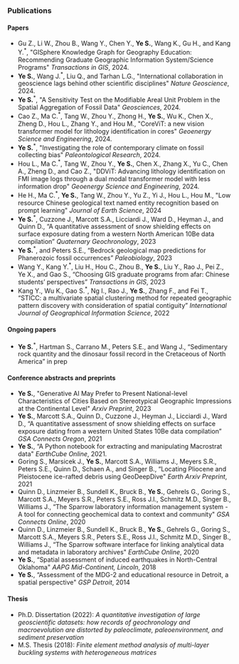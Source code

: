### Publications

#### Papers
- Gu Z., Li W., Zhou B., Wang Y., Chen Y., **Ye S.**, Wang K., Gu H., and Kang Y.<sup>*</sup>, "GISphere Knowledge Graph for Geography Education: Recommending Graduate Geographic Information System/Science Programs" _Transactions in GIS_, 2024.
- **Ye S.**, Wang J.<sup>*</sup>, Liu Q., and Tarhan L.G., "International collaboration in geoscience lags behind other scientific disciplines" _Nature Geoscience_, 2024.
- **Ye S.**<sup>*</sup>, "A Sensitivity Test on the Modifiable Areal Unit Problem in the Spatial Aggregation of Fossil Data" _Geosciences_, 2024.
- Cao Z., Ma C.<sup>*</sup>, Tang W., Zhou Y., Zhong H., **Ye S.**, Wu K., Chen X., Zheng D., Hou L., Zhang Y., and Hou M., "CoreViT: a new vision transformer model for lithology identification in cores" _Geoenergy Science and Engineering_, 2024.
- **Ye S.**<sup>*</sup>, "Investigating the role of contemporary climate on fossil collecting bias" _Paleontological Research_, 2024.
- Hou L., Ma C.<sup>*</sup>, Tang W., Zhou Y., **Ye S.**, Chen X., Zhang X., Yu C., Chen A., Zheng D., and Cao Z., "DDViT: Advancing lithology identification on FMI image logs through a dual modal transformer model with less information drop" _Geoenergy Science and Engineering_, 2024.
- He H., Ma C.<sup>*</sup>, **Ye S.**, Tang W., Zhou Y., Yu Z., Yi J., Hou L., Hou M., "Low resource Chinese geological text named entity recognition based on prompt learning" _Journal of Earth Science_, 2024
- **Ye S.**<sup>*</sup>, Cuzzone J., Marcott S.A., Licciardi J., Ward D., Heyman J., and Quinn D., “A quantitative assessment of snow shielding effects on surface exposure dating from a western North American 10Be data compilation” _Quaternary Geochronology_, 2023
- **Ye S.**<sup>*</sup>, and Peters S.E., “Bedrock geological map predictions for Phanerozoic fossil occurrences” _Paleobiology_, 2023
- Wang Y., Kang Y.<sup>*</sup>, Liu H., Hou C., Zhou B., **Ye S.**, Liu Y., Rao J., Pei Z., Ye X., and Gao S., “Choosing GIS graduate programs from afar: Chinese students’ perspectives” _Transactions in GIS_, 2023
- Kang Y., Wu K., Gao S.<sup>*</sup>, Ng I., Rao J., **Ye S.**, Zhang F., and Fei T., “STICC: a multivariate spatial clustering method for repeated geographic pattern discovery with consideration of spatial contiguity” _International Journal of Geographical Information Science_, 2022

#### Ongoing papers
- **Ye S.**<sup>*</sup>, Hartman S., Carrano M., Peters S.E., and Wang J., “Sedimentary rock quantity and the dinosaur fossil record in the Cretaceous of North America” in prep

#### Conference abstracts and preprints
- **Ye S.**, "Generative AI May Prefer to Present National-level Characteristics of Cities Based on Stereotypical Geographic Impressions at the Continental Level" _Arxiv Preprint_, 2023
- **Ye S.**, Marcott S.A., Quinn D., Cuzzone J., Heyman J., Licciardi J., Ward D., “A quantitative assessment of snow shielding effects on surface exposure dating from a western United States 10Be data compilation” _GSA Connects Oregon_, 2021
- **Ye S.**, “A Python notebook for extracting and manipulating Macrostrat data" _EarthCube Online_, 2021.
- Goring S., Marsicek J., **Ye S.**, Marcott S.A., Williams J., Meyers S.R., Peters S.E., Quinn D., Schaen A., and Singer B., “Locating Pliocene and Pleistocene ice-rafted debris using GeoDeepDive" _Earth Arxiv Preprint_, 2021
- Quinn D., Linzmeier B., Sundell K., Bruck B., **Ye S.**, Gehrels G., Goring S., Marcott S.A., Meyers S.R., Peters S.E., Ross J.I., Schmitz M.D., Singer B., Williams J., “The Sparrow laboratory information management system - A tool for connecting geochemical data to context and community" _GSA Connects Online_, 2020
- Quinn D., Linzmeier B., Sundell K., Bruck B., **Ye S.**, Gehrels G., Goring S., Marcott S.A., Meyers S.R., Peters S.E., Ross J.I., Schmitz M.D., Singer B., Williams J., “The Sparrow software interface for linking analytical data and metadata in laboratory archives" _EarthCube Online_, 2020
- **Ye S.**, “Spatial assessment of induced earthquakes in North-Central Oklahoma" _AAPG Mid-Continent, Lincoln_, 2018
- **Ye S.**, “Assessment of the MDG-2 and educational resource in Detroit, a spatial perspective" _GSP Detroit_, 2014

#### Thesis

-   Ph.D. Dissertation (2022): *A quantitative investigation of large geoscientific datasets: how records of geochronology and macroevolution are distorted by paleoclimate, paleoenvironment, and sediment preservation*
-   M.S. Thesis (2018): *Finite element method analysis of multi-layer buckling systems with heterogeneous matrices*
